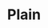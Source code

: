 ---
layout: honeycomb
title: Plain
description: 女性のもつ二面性をテーマに撮影しました｡初期の作品と比べると自然体で表情も豊かになったことがよくわかる素材になっています｡
link: http://www.ashinari.com/search/search.php?search=Shuffle0075
cover: /images/nimensei/3.jpg
images:
  a: /images/nimensei/1.jpg
  b: /images/nimensei/2.jpg
  c: /images/nimensei/3.jpg
  d: /images/nimensei/4.jpg
  e: /images/nimensei/5.jpg
  f: /images/nimensei/6.jpg
  g: /images/nimensei/7.jpg
  h: /images/nimensei/8.jpg
---